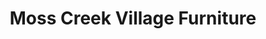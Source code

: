 ---
title: "Moss Creek Village Furniture"
url: /hilton-head-island/moss-creek-village-furniture/
shop: Möbel
---